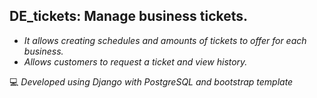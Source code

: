 ## DE_tickets: Manage business tickets.

- *It allows creating schedules and amounts of tickets to offer for each business.*
- *Allows customers to request a ticket and view history.*

:computer: *Developed using Django with PostgreSQL and bootstrap template*
